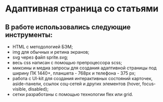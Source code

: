 # Адаптивная страница со статьями

## В работе использовались следующие инструменты:
- HTML с методологией БЭМ;
- img для обычных и ретина экранов;
- svg через файл sprite.svg;
- весь css написан с помощью препроцессора scss;
- миксины и медиа запросы для создания адаптивной страницы под ширину ПК 1440+, планшета - 768px и телефона - 375 px;
- работа с UI-kit для создания интерактивных состояний карточек, aside-панели, ссылок соц-сетей и  других элементов (hover, focus-visible, disabled);
- cетки разработаны с помощью технологии flex или grid.